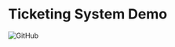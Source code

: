 # Ticketing System Demo
![GitHub](https://img.shields.io/github/license/RandomProrammer/ticketing-system-demo)
